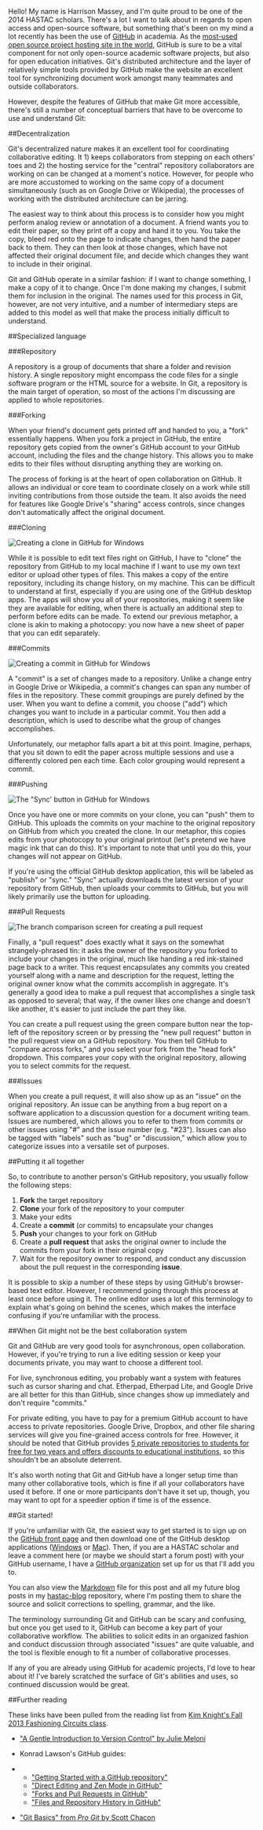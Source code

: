 Hello!  My name is Harrison Massey, and I'm quite proud to be one of the 2014 HASTAC scholars.  There's a lot I want to talk about in regards to open access and open-source software, but something that's been on my mind a lot recently has been the use of [GitHub](https://github.com) in academia.  As the [most-used open source project hosting site in the world][1], GitHub is sure to be a vital component for not only open-source academic software projects, but also for open education initiatives.  Git's distributed architecture and the layer of relatively simple tools provided by GitHub make the website an excellent tool for synchronizing document work amongst many teammates and outside collaborators.

However, despite the features of GitHub that make Git more accessible, there's still a number of conceptual barriers that have to be overcome to use and understand Git:

##Decentralization

Git's decentralized nature makes it an excellent tool for coordinating collaborative editing.  It 1) keeps collaborators from stepping on each others' toes and 2) the hosting service for the "central" repository collaborators are working on can be changed at a moment's notice.  However, for people who are more accustomed to working on the same copy of a document simultaneously (such as on Google Drive or Wikipedia), the processes of working with the distributed architecture can be jarring.

The easiest way to think about this process is to consider how you might perform analog review or annotation of a document.  A friend wants you to edit their paper, so they print off a copy and hand it to you.  You take the copy, bleed red onto the page to indicate changes, then hand the paper back to them.  They can then look at those changes, which have not affected their original document file, and decide which changes they want to include in their original.

Git and GitHub operate in a similar fashion: if I want to change something, I make a copy of it to change.  Once I'm done making my changes, I submit them for inclusion in the original.  The names used for this process in Git, however, are not very intuitive, and a number of intermediary steps are added to this model as well that make the process initially difficult to understand.

##Specialized language

###Repository

A repository is a group of documents that share a folder and revision history.  A single repository might encompass the code files for a single software program or the HTML source for a website.  In Git, a repository is the main target of operation, so most of the actions I'm discussing are applied to whole repositories.

###Forking

When your friend's document gets printed off and handed to you, a "fork" essentially happens.  When you fork a project in GitHub, the entire repository gets copied from the owner's GitHub account to your GitHub account, including the files and the change history.  This allows you to make edits to their files without disrupting anything they are working on.

The process of forking is at the heart of open collaboration on GitHub.  It allows an individual or core team to coordinate closely on a work while still inviting contributions from those outside the team.  It also avoids the need for features like Google Drive's "sharing" access controls, since changes don't automatically affect the original document.

###Cloning

![Creating a clone in GitHub for Windows](img/githubforwindowsexample.png)

While it is possible to edit text files right on GitHub, I have to "clone" the repository from GitHub to my local machine if I want to use my own text editor or upload other types of files.  This makes a copy of the entire repository, including its change history, on my machine.  This can be difficult to understand at first, especially if you are using one of the GitHub desktop apps.  The apps will show you all of your repositories, making it seem like they are available for editing, when there is actually an additional step to perform before edits can be made.  To extend our previous metaphor, a clone is akin to making a photocopy: you now have a new sheet of paper that you can edit separately.

###Commits

![Creating a commit in GitHub for Windows](img/commitexample.png)

A "commit" is a set of changes made to a repository.  Unlike a change entry in Google Drive or Wikipedia, a commit's changes can span any number of files in the repository.  These commit groupings are purely defined by the user.  When you want to define a commit, you choose ("add") which changes you want to include in a particular commit.  You then add a description, which is used to describe what the group of changes accomplishes.

Unfortunately, our metaphor falls apart a bit at this point.  Imagine, perhaps, that you sit down to edit the paper across multiple sessions and use a differently colored pen each time.  Each color grouping would represent a commit.

###Pushing

![The "Sync' button in GitHub for Windows](img/syncexample.png)

Once you have one or more commits on your clone, you can "push" them to GitHub.  This uploads the commits on your machine to the original repository on GitHub from which you created the clone.  In our metaphor, this copies edits from your photocopy to your original printout (let's pretend we have magic ink that can do this).  It's important to note that until you do this, your changes will not appear on GitHub.

If you're using the official GitHub desktop application, this will be labeled as "publish" or "sync."  "Sync" actually downloads the latest version of your repository from GitHub, then uploads your commits to GitHub, but you will likely primarily use the button for uploading.

###Pull Requests

![The branch comparison screen for creating a pull request](img/pullrequestcomparison.png)

Finally, a "pull request" does exactly what it says on the somewhat strangely-phrased tin: it asks the owner of the repository you forked to include your changes in the original, much like handing a red ink-stained page back to a writer.  This request encapsulates any commits you created yourself along with a name and description for the request, letting the original owner know what the commits accomplish in aggregate.  It's generally a good idea to make a pull request that accomplishes a single task as opposed to several; that way, if the owner likes one change and doesn't like another, it's easier to just include the part they like.

You can create a pull request using the green compare button near the top-left of the repository screen or by pressing the "new pull request" button in the pull request view on a GitHub repository.  You then tell GitHub to "compare across forks," and you select your fork from the "head fork" dropdown.  This compares your copy with the original repository, allowing you to select commits for the request.

###Issues

When you create a pull request, it will also show up as an "issue" on the original repository.  An issue can be anything from a bug report on a software application to a discussion question for a document writing team.  Issues are numbered, which allows you to refer to them from commits or other issues using "#" and the issue number (e.g. "#23").  Issues can also be tagged with "labels" such as "bug" or "discussion," which allow you to categorize issues into a versatile set of purposes.

##Putting it all together

So, to contribute to another person's GitHub repository, you usually follow the following steps:

1. **Fork** the target repository
2. **Clone** your fork of the repository to your computer
3. Make your edits
4. Create a **commit** (or commits) to encapsulate your changes
5. **Push** your changes to your fork on GitHub
6. Create a **pull request** that asks the original owner to include the commits from your fork in their original copy
7. Wait for the repository owner to respond, and conduct any discussion about the pull request in the corresponding **issue**.

It is possible to skip a number of these steps by using GitHub's browser-based text editor.  However, I recommend going through this process at least once before using it.  The online editor uses a lot of this terminology to explain what's going on behind the scenes, which makes the interface confusing if you're unfamiliar with the process.

##When Git might not be the best collaboration system

Git and GitHub are very good tools for asynchronous, open collaboration.  However, if you're trying to run a live editing session or keep your documents private, you may want to choose a different tool.

For live, synchronous editing, you probably want a system with features such as cursor sharing and chat.  Etherpad, Etherpad Lite, and Google Drive are all better for this than GitHub, since changes show up immediately and don't require "commits."

For private editing, you have to pay for a premium GitHub account to have access to private repositories.  Google Drive, Dropbox, and other file sharing services will give you fine-grained access controls for free.  However, it should be noted that GitHub provides [5 private repositories to students for free for two years and offers discounts to educational institutions](https://github.com/edu), so this shouldn't be an absolute deterrent.

It's also worth noting that Git and GitHub have a longer setup time than many other collaborative tools, which is fine if all your collaborators have used it before.  If one or more participants don't have it set up, though, you may want to opt for a speedier option if time is of the essence.

##Git started!

If you're unfamiliar with Git, the easiest way to get started is to sign up on the [GitHub front page](http://github.com) and then download one of the GitHub desktop applications ([Windows](http://windows.github.com/) or [Mac](http://mac.github.com)).  Then, if you are a HASTAC scholar and leave a comment here (or maybe we should start a forum post) with your GitHub username, I have a [GitHub organization](https://github.com/hastac-scholars) set up for us that I'll add you to.

You can also view the [Markdown](http://daringfireball.net/projects/markdown/) file for this post and all my future blog posts in my [hastac-blog](https://github.com/Harrison-M/hastac-blog) repository, where I'm posting them to share the source and solicit corrections to spelling, grammar, and the like.

The terminology surrounding Git and GitHub can be scary and confusing, but once you get used to it, GitHub can become a key part of your collaborative workflow.  The abilities to solicit edits in an organized fashion and conduct discussion through associated "issues" are quite valuable, and the tool is flexible enough to fit a number of collaborative processes.

If any of you are already using GitHub for academic projects, I'd love to hear about it!  I've barely scratched the surface of Git's abilities and uses, so continued discussion would be great.

##Further reading

These links have been pulled from the reading list from [Kim Knight's Fall 2013 Fashioning Circuits class](http://fashioningcircuits.com/?page_id=1436).

* ["A Gentle Introduction to Version Control" by Julie Meloni](http://chronicle.com/blogs/profhacker/a-gentle-introduction-to-version-control/23064)

* Konrad Lawson's GitHub guides:

*   * ["Getting Started with a GitHub repository"](http://chronicle.com/blogs/profhacker/getting-started-with-a-github-repository/47393)
    * ["Direct Editing and Zen Mode in GitHub"](http://chronicle.com/blogs/profhacker/direct-editing-and-zen-mode-in-github/47497)
    * ["Forks and Pull Requests in GitHub"](http://chronicle.com/blogs/profhacker/forks-and-pull-requests-in-github/47753)
    * ["Files and Repository History in GitHub"](http://chronicle.com/blogs/profhacker/file-and-repository-history-in-github/48047)

* ["Git Basics" from *Pro Git* by Scott Chacon](http://git-scm.com/book/en/Getting-Started-Git-Basics)

[1]: http://readwrite.com/2011/06/02/github-has-passed-sourceforge "Github Has Surpassed Sourceforge and Google Code in Popularity"
